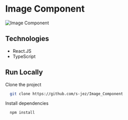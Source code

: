 
# Image Component


![Image Component](https://i.imgur.com/iU6kkor.jpeg)


## Technologies

- React.JS
- TypeScript

## Run Locally

Clone the project

```bash
  git clone https://github.com/s-jez/Image_Component
```



Install dependencies

```bash
  npm install
```

